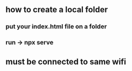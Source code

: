## how to create a local folder
### put your index.html file on a folder

### run -> npx serve

## must be connected to same wifi